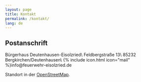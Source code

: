```yaml
---
layout: page
title: Kontakt
permalink: /kontakt/
lang: de
---
```


## Postanschrift

Bürgerhaus Deutenhausen-Eisolzried\\
Feldbergstraße 13\\
85232 Bergkirchen/Deutenhausen\\
{% include icon.html icon="mail" %}info<span hidden>.nospam</span>@feuerwehr-eisolzried.de

Standort in der [OpenStreetMap](http://www.openstreetmap.org/node/670854444).
